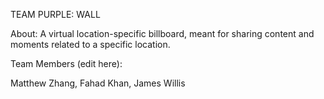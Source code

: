 TEAM PURPLE: WALL

About: A virtual location-specific billboard, meant for sharing content and moments related to a specific location.

Team Members (edit here):

Matthew Zhang, Fahad Khan, James Willis
